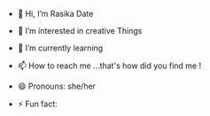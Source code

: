 - 👋 Hi, I’m Rasika Date
- 👀 I’m interested in creative Things
- 🌱 I’m currently learning 

- 📫 How to reach me ...that's how did you find me !
- 😄 Pronouns: she/her
- ⚡ Fun fact:  

<!---
daterasika/daterasika is a ✨ special ✨ repository because its `README.md` (this file) appears on your GitHub profile.
You can click the Preview link to take a look at your changes.
--->
